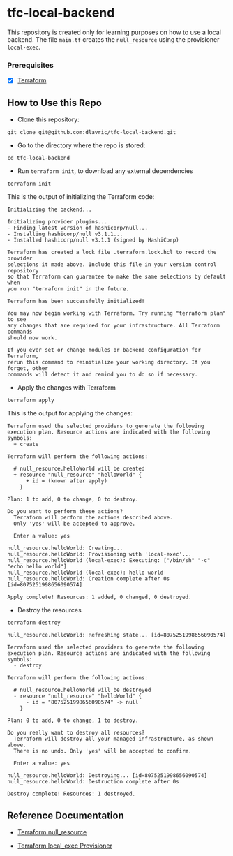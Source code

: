 # tfc-local-backend
This repository is created only for learning purposes on how to use a local backend.
The file `main.tf` creates the `null_resource` using the provisioner `local-exec`.

### Prerequisites

- [X] [Terraform](https://www.terraform.io/downloads)

## How to Use this Repo

- Clone this repository:
```shell
git clone git@github.com:dlavric/tfc-local-backend.git
```

- Go to the directory where the repo is stored:
```shell
cd tfc-local-backend
```

- Run `terraform init`, to download any external dependencies
```shell
terraform init
```

This is the output of initializing the Terraform code:
```shell
Initializing the backend...

Initializing provider plugins...
- Finding latest version of hashicorp/null...
- Installing hashicorp/null v3.1.1...
- Installed hashicorp/null v3.1.1 (signed by HashiCorp)

Terraform has created a lock file .terraform.lock.hcl to record the provider
selections it made above. Include this file in your version control repository
so that Terraform can guarantee to make the same selections by default when
you run "terraform init" in the future.

Terraform has been successfully initialized!

You may now begin working with Terraform. Try running "terraform plan" to see
any changes that are required for your infrastructure. All Terraform commands
should now work.

If you ever set or change modules or backend configuration for Terraform,
rerun this command to reinitialize your working directory. If you forget, other
commands will detect it and remind you to do so if necessary.
```

- Apply the changes with Terraform
```shell
terraform apply
```

This is the output for applying the changes:
```shell
Terraform used the selected providers to generate the following execution plan. Resource actions are indicated with the following symbols:
  + create

Terraform will perform the following actions:

  # null_resource.helloWorld will be created
  + resource "null_resource" "helloWorld" {
      + id = (known after apply)
    }

Plan: 1 to add, 0 to change, 0 to destroy.

Do you want to perform these actions?
  Terraform will perform the actions described above.
  Only 'yes' will be accepted to approve.

  Enter a value: yes

null_resource.helloWorld: Creating...
null_resource.helloWorld: Provisioning with 'local-exec'...
null_resource.helloWorld (local-exec): Executing: ["/bin/sh" "-c" "echo hello world"]
null_resource.helloWorld (local-exec): hello world
null_resource.helloWorld: Creation complete after 0s [id=8075251998656090574]

Apply complete! Resources: 1 added, 0 changed, 0 destroyed.
```

- Destroy the resources 
```shell
terraform destroy

null_resource.helloWorld: Refreshing state... [id=8075251998656090574]

Terraform used the selected providers to generate the following execution plan. Resource actions are indicated with the following symbols:
  - destroy

Terraform will perform the following actions:

  # null_resource.helloWorld will be destroyed
  - resource "null_resource" "helloWorld" {
      - id = "8075251998656090574" -> null
    }

Plan: 0 to add, 0 to change, 1 to destroy.

Do you really want to destroy all resources?
  Terraform will destroy all your managed infrastructure, as shown above.
  There is no undo. Only 'yes' will be accepted to confirm.

  Enter a value: yes

null_resource.helloWorld: Destroying... [id=8075251998656090574]
null_resource.helloWorld: Destruction complete after 0s

Destroy complete! Resources: 1 destroyed.
```

## Reference Documentation

- [Terraform null_resource](https://registry.terraform.io/providers/hashicorp/null/latest/docs/resources/resource)

- [Terraform local_exec Provisioner](https://www.terraform.io/language/resources/provisioners/local-exec)